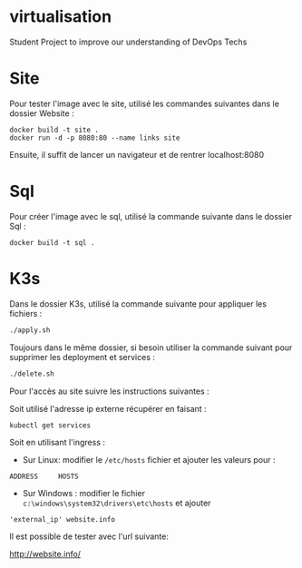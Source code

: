 # virtualisation
Student Project to improve our understanding of DevOps Techs

# Site
Pour tester l'image avec le site, utilisé les commandes suivantes dans le dossier Website :  
```docker
docker build -t site .
docker run -d -p 8080:80 --name links site
```

Ensuite, il suffit de lancer un navigateur et de rentrer localhost:8080

# Sql
Pour créer l'image avec le sql, utilisé la commande suivante dans le dossier Sql :  
```docker
docker build -t sql .
```

# K3s
Dans le dossier K3s, utilisé la commande suivante pour appliquer les fichiers :
```sh
./apply.sh
```


Toujours dans le même dossier, si besoin utiliser la commande suivant pour supprimer les deployment et services :

```sh
./delete.sh
```

Pour l'accès au site suivre les instructions suivantes :

Soit utilisé l'adresse ip externe récupérer en faisant :
```
kubectl get services
```

Soit en utilisant l'ingress :
- Sur Linux: modifier le `/etc/hosts` fichier et ajouter les valeurs pour : 

`ADDRESS     HOSTS`

- Sur Windows : modifier le fichier `c:\windows\system32\drivers\etc\hosts` et ajouter

```
'external_ip' website.info
``` 

Il est possible de tester avec l'url suivante: 

http://website.info/